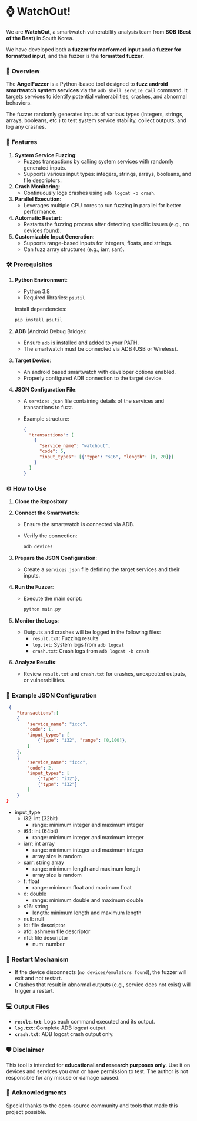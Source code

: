# ⌚ WatchOut!

We are **WatchOut**, a smartwatch vulnerability analysis team from **BOB (Best of the Best)** in South Korea.

We have developed both a **fuzzer for marformed input** and a **fuzzer for formatted input**, and this fuzzer is the **formatted fuzzer**.

### 📜 **Overview**

The **AngelFuzzer** is a Python-based tool designed to **fuzz android smartwatch system services** via the `adb shell service call` command. It targets services to identify potential vulnerabilities, crashes, and abnormal behaviors.

The fuzzer randomly generates inputs of various types (integers, strings, arrays, booleans, etc.) to test system service stability, collect outputs, and log any crashes.


### 🚀 **Features**

1. **System Service Fuzzing**:
    - Fuzzes transactions by calling system services with randomly generated inputs.
    - Supports various input types: integers, strings, arrays, booleans, and file descriptors.
2. **Crash Monitoring**:
    - Continuously logs crashes using `adb logcat -b crash`.
3. **Parallel Execution**:
    - Leverages multiple CPU cores to run fuzzing in parallel for better performance.
4. **Automatic Restart**:
    - Restarts the fuzzing process after detecting specific issues (e.g., no devices found).
5. **Customizable Input Generation**:
    - Supports range-based inputs for integers, floats, and strings.
    - Can fuzz array structures (e.g., iarr, sarr).

### 🛠️ **Prerequisites**

1. **Python Environment**:
    - Python 3.8
    - Required libraries: `psutil`
    
    Install dependencies:
    
    ```bash
    pip install psutil
    ```
    
2. **ADB** (Android Debug Bridge):
    - Ensure `adb` is installed and added to your PATH.
    - The smartwatch must be connected via ADB (USB or Wireless).
3. **Target Device**:
    - An android based smartwatch with developer options enabled.
    - Properly configured ADB connection to the target device.
4. **JSON Configuration File**:
    - A `services.json` file containing details of the services and transactions to fuzz.
    - Example structure:
        
        ```json
        {
          "transactions": [
            {
              "service_name": "watchout",
              "code": 5,
              "input_types": [{"type": "s16", "length": [1, 20]}]
            }
          ]
        }
        ```
        

### ⚙️ **How to Use**

1. **Clone the Repository**
2. **Connect the Smartwatch**:
    - Ensure the smartwatch is connected via ADB.
    - Verify the connection:
        
        ```bash
        adb devices
        ```
        
3. **Prepare the JSON Configuration**:
    - Create a `services.json` file defining the target services and their inputs.
4. **Run the Fuzzer**:
    - Execute the main script:
        
        ```bash
        python main.py
        ```
        
5. **Monitor the Logs**:
    - Outputs and crashes will be logged in the following files:
        - `result.txt`: Fuzzing results
        - `log.txt`: System logs from `adb logcat`
        - `crash.txt`: Crash logs from `adb logcat -b crash`
6. **Analyze Results**:
    - Review `result.txt` and `crash.txt` for crashes, unexpected outputs, or vulnerabilities.

### 📝 **Example JSON Configuration**

```json
 {
    "transactions":[
    {
        "service_name": "iccc",
        "code": 1,
        "input_types": [
            {"type": "i32", "range": [0,100]},
        ]
    },
    {
        "service_name": "iccc",
        "code": 2,
        "input_types": [
            {"type": "i32"},
            {"type": "i32"}
        ]
    }
}
```

- input_type
    - i32: int (32bit)
        - range: minimum integer and maximum integer
    - i64: int (64bit)
        - range: minimum integer and maximum integer
    - iarr: int array
        - range: minimum integer and maximum integer
        - array size is random
    - sarr: string array
        - range: minimum length and maximum length
        - array size is random
    - f: float
        - range: minimum float and maximum float
    - d: double
        - range: minimum double and maximum double
    - s16: string
        - length: minimum length and maximum length
    - null: null
    - fd: file descriptor
    - afd: ashmem file descriptor
    - nfd: file descriptor
        - num: number

### 🔄 **Restart Mechanism**

- If the device disconnects (`no devices/emulators found`), the fuzzer will exit and not restart.
- Crashes that result in abnormal outputs (e.g., service does not exist) will trigger a restart.

### 💻 **Output Files**

- **`result.txt`**: Logs each command executed and its output.
- **`log.txt`**: Complete ADB logcat output.
- **`crash.txt`**: ADB logcat crash output only.

### 🛡️ **Disclaimer**

This tool is intended for **educational and research purposes only**. Use it on devices and services you own or have permission to test. The author is not responsible for any misuse or damage caused.

### 🌟 **Acknowledgments**

Special thanks to the open-source community and tools that made this project possible.
